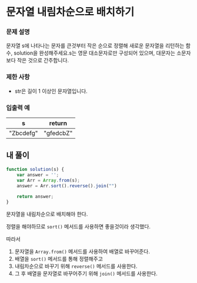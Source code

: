 # 문자열 내림차순으로 배치하기

### **문제 설명**

문자열 s에 나타나는 문자를 큰것부터 작은 순으로 정렬해 새로운 문자열을 리턴하는 함수, solution을 완성해주세요.s는 영문 대소문자로만 구성되어 있으며, 대문자는 소문자보다 작은 것으로 간주합니다.

### 제한 사항

- str은 길이 1 이상인 문자열입니다.

### 입출력 예

| s | return |
| --- | --- |
| "Zbcdefg" | "gfedcbZ" |

## 내 풀이

```jsx
function solution(s) {
    var answer = '';
    var Arr = Array.from(s);
    answer = Arr.sort().reverse().join("")
    
    return answer;
}
```

문자열을 내림차순으로 배치해야 한다.

정렬을 해야하므로 `sort()` 메서드를 사용하면 좋을것이라 생각했다.

따라서 

1. 문자열을 `Array.from()` 메서드를 사용하여 배열로 바꾸어준다.
2. 배열을 `sort()` 메서드를 통해 정렬해주고
3. 내림차순으로 바꾸기 위해 `reverse()` 메서드를 사용한다.
4. 그 후 배열을 문자열로 바꾸어주기 위해 `join()` 메서드를 사용한다.